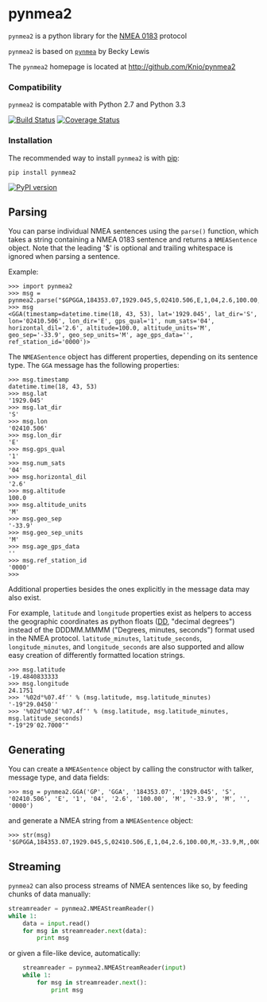 pynmea2
=======

`pynmea2` is a python library for the [NMEA 0183](http://en.wikipedia.org/wiki/NMEA_0183) protocol

`pynmea2` is based on [`pynmea`](https://code.google.com/p/pynmea/) by Becky Lewis

The `pynmea2` homepage is located at http://github.com/Knio/pynmea2


### Compatibility

`pynmea2` is compatable with Python 2.7 and Python 3.3

[![Build Status](https://travis-ci.org/Knio/pynmea2.png?branch=master)](https://travis-ci.org/Knio/pynmea2)
[![Coverage Status](https://coveralls.io/repos/Knio/pynmea2/badge.png?branch=master)](https://coveralls.io/r/Knio/pynmea2?branch=master)

### Installation

The recommended way to install `pynmea2` is with
[pip](http://pypi.python.org/pypi/pip/):

    pip install pynmea2

[![PyPI version](https://badge.fury.io/py/pynmea2.png)](http://badge.fury.io/py/pynmea2)

Parsing
-------

You can parse individual NMEA sentences using the `parse()` function, which takes a string containing a
NMEA 0183 sentence and returns a `NMEASentence` object. Note that the leading '$' is optional and trailing whitespace is ignored when parsing a sentence.

Example:

    >>> import pynmea2
    >>> msg = pynmea2.parse("$GPGGA,184353.07,1929.045,S,02410.506,E,1,04,2.6,100.00,M,-33.9,M,,0000*6D")
    >>> msg
    <GGA(timestamp=datetime.time(18, 43, 53), lat='1929.045', lat_dir='S', lon='02410.506', lon_dir='E', gps_qual='1', num_sats='04', horizontal_dil='2.6', altitude=100.0, altitude_units='M', geo_sep='-33.9', geo_sep_units='M', age_gps_data='', ref_station_id='0000')>


The `NMEASentence` object has different properties, depending on its sentence type.
The `GGA` message has the following properties:

    >>> msg.timestamp
    datetime.time(18, 43, 53)
    >>> msg.lat
    '1929.045'
    >>> msg.lat_dir
    'S'
    >>> msg.lon
    '02410.506'
    >>> msg.lon_dir
    'E'
    >>> msg.gps_qual
    '1'
    >>> msg.num_sats
    '04'
    >>> msg.horizontal_dil
    '2.6'
    >>> msg.altitude
    100.0
    >>> msg.altitude_units
    'M'
    >>> msg.geo_sep
    '-33.9'
    >>> msg.geo_sep_units
    'M'
    >>> msg.age_gps_data
    ''
    >>> msg.ref_station_id
    '0000'
    >>>


Additional properties besides the ones explicitly in the message data may also exist.

For example, `latitude` and `longitude` properties exist as helpers to access the geographic coordinates as python floats ([DD](http://en.wikipedia.org/wiki/Decimal_degrees), "decimal degrees") instead of the DDDMM.MMMM ("Degrees, minutes, seconds") format used in the NMEA protocol. `latitude_minutes`, `latitude_seconds`, `longitude_minutes`, and `longitude_seconds` are also supported and allow easy creation of differently formatted location strings.

    >>> msg.latitude
    -19.4840833333
    >>> msg.longitude
    24.1751
    >>> '%02d°%07.4f′' % (msg.latitude, msg.latitude_minutes)
    '-19°29.0450′'
    >>> '%02d°%02d′%07.4f″' % (msg.latitude, msg.latitude_minutes, msg.latitude_seconds)
    "-19°29′02.7000″"

Generating
----------

You can create a `NMEASentence` object by calling the constructor with talker, message type, and data fields:

    >>> msg = pynmea2.GGA('GP', 'GGA', '184353.07', '1929.045', 'S', '02410.506', 'E', '1', '04', '2.6', '100.00', 'M', '-33.9', 'M', '', '0000')


and generate a NMEA string from a `NMEASentence` object:

    >>> str(msg)
    '$GPGGA,184353.07,1929.045,S,02410.506,E,1,04,2.6,100.00,M,-33.9,M,,0000*6D'


Streaming
---------

`pynmea2` can also process streams of NMEA sentences like so, by feeding chunks of data
manually:

```python
streamreader = pynmea2.NMEAStreamReader()
while 1:
    data = input.read()
    for msg in streamreader.next(data):
        print msg
```

or given a file-like device, automatically:

```python
    streamreader = pynmea2.NMEAStreamReader(input)
    while 1:
        for msg in streamreader.next():
            print msg


